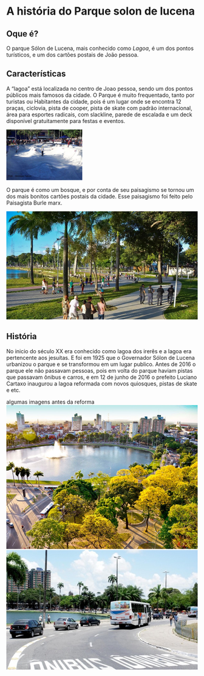 # A história do Parque solon de lucena

## Oque é?

O parque Sólon de Lucena, mais conhecido como *Lagoa*, é um dos pontos turísticos, e um dos cartões postais de João pessoa. 

## Características

 A “lagoa” está localizada no centro de Joao pessoa, sendo um dos pontos públicos mais famosos da cidade. O Parque é muito frequentado, tanto por turistas ou Habitantes da cidade, pois é um lugar onde se encontra 12 praças, ciclovia, pista de cooper, pista de skate com padrão internacional, área para esportes radicais, com slackline, parede de escalada e um deck disponível gratuitamente para festas e eventos. 

<img src="./imagens/skate.jpg" alt="skate" width="200"/>

O parque é como um bosque, e por conta de seu paisagismo se tornou um dos mais bonitos cartões postais da cidade. Esse paisagismo foi feito pelo Paisagista Burle marx. 

![atual](/imagens/atual.jpg)

## História

No inicio do século XX era conhecido como lagoa dos irerês e a lagoa era pertencente aos jesuítas. E foi em 1925 que o Governador Sólon de Lucena urbanizou o parque e se transformou em um lugar publico. Antes de 2016 o parque ele não passavam pessoas, pois em volta do parque haviam pistas que passavam ônibus e carros, e em 12 de junho de 2016 o prefeito Luciano Cartaxo inaugurou a lagoa reformada com novos quiosques, pistas de skate e etc.

algumas imagens antes da reforma
![antes](/imagens/antes.jpg)
![antes2](/imagens/antes2.jpg)